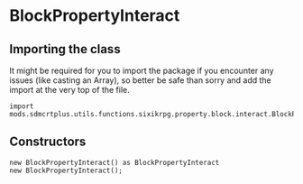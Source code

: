 # BlockPropertyInteract

## Importing the class

It might be required for you to import the package if you encounter any issues (like casting an Array), so better be safe than sorry and add the import at the very top of the file.
```zenscript
import mods.sdmcrtplus.utils.functions.sixikrpg.property.block.interact.BlockPropertyInteract;
```


## Constructors


```zenscript
new BlockPropertyInteract() as BlockPropertyInteract
new BlockPropertyInteract();
```

